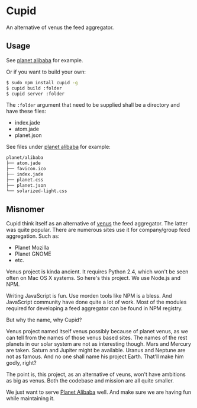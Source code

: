 # Cupid

An alternative of venus the feed aggregator.

## Usage

See [planet alibaba](https://github.com/dotnil/cupid-alibaba) for example.

Or if you want to build your own:

```bash
$ sudo npm install cupid -g
$ cupid build :folder
$ cupid server :folder
```

The `:folder` argument that need to be supplied shall be a directory and have these
files:

- index.jade
- atom.jade
- planet.json

See files under [planet alibaba](https://github.com/dotnil/cupid-alibaba) for example:

```bash
planet/alibaba
├── atom.jade
├── favicon.ico
├── index.jade
├── planet.css
├── planet.json
└── solarized-light.css
```

## Misnomer

Cupid think itself as an alternative of [venus](http://www.intertwingly.net/code/venus/)
the feed aggregator. The latter was quite popular. There are numerous sites use it
for company/group feed aggregation. Such as:

- Planet Mozilla
- Planet GNOME
- etc.

Venus project is kinda ancient. It requires Python 2.4, which won't be seen often
on Mac OS X systems. So here's this project. We use Node.js and NPM.

Writing JavaScript is fun. Use morden tools like NPM is a bless. And JavaScript
community have done quite a lot of work. Most of the modules required for developing
a feed aggregator can be found in NPM registry.

But why the name, why Cupid?

Venus project named itself venus possibly because of planet venus, as we can tell
from the names of those venus based sites. The names of the rest planets in our solar
system are not as interesting though. Mars and Mercury are taken. Saturn and
Jupiter might be available. Uranus and Neptune are not as famous. And no one shall
name his project Earth. That'll make him godly, right?

The point is, this project, as an alternative of veuns, won't have ambitions as
big as venus. Both the codebase and mission are all quite smaller.

We just want to serve [Planet Alibaba](http://planet.alibaba-inc.com) well. And
make sure we are having fun while maintaining it.